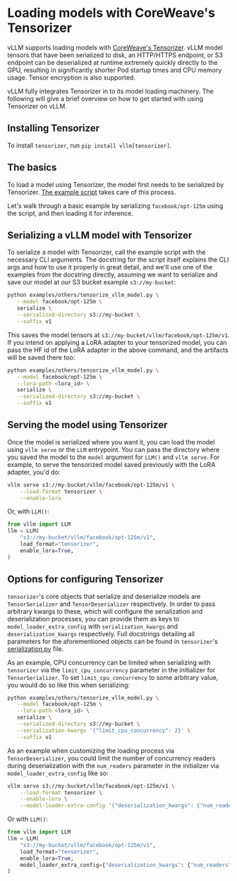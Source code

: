 # Loading models with CoreWeave's Tensorizer

vLLM supports loading models with [CoreWeave's Tensorizer](https://docs.coreweave.com/coreweave-machine-learning-and-ai/inference/tensorizer).
vLLM model tensors that have been serialized to disk, an HTTP/HTTPS endpoint, or S3 endpoint can be deserialized
at runtime extremely quickly directly to the GPU, resulting in significantly
shorter Pod startup times and CPU memory usage. Tensor encryption is also supported.

vLLM fully integrates Tensorizer in to its model loading machinery. The following will give a brief overview on how to get started with using Tensorizer on vLLM.

## Installing Tensorizer

To install `tensorizer`, run `pip install vllm[tensorizer]`.

## The basics

To load a model using Tensorizer, the model first needs to be serialized by
Tensorizer. [The example script](../../examples/others/tensorize_vllm_model.md) takes care of this process.

Let's walk through a basic example by serializing `facebook/opt-125m` using the script, and then loading it for inference.

## Serializing a vLLM model with Tensorizer

To serialize a model with Tensorizer, call the example script with the necessary
CLI arguments. The docstring for the script itself explains the CLI args
and how to use it properly in great detail, and we'll use one of the examples from the docstring directly, assuming we want to serialize and save our model at our S3 bucket example `s3://my-bucket`:

```bash
python examples/others/tensorize_vllm_model.py \
   --model facebook/opt-125m \
   serialize \
   --serialized-directory s3://my-bucket \
   --suffix v1
```

This saves the model tensors at `s3://my-bucket/vllm/facebook/opt-125m/v1`. If you intend on applying a LoRA adapter to your tensorized model, you can pass the HF id of the LoRA adapter in the above command, and the artifacts will be saved there too:

```bash
python examples/others/tensorize_vllm_model.py \
   --model facebook/opt-125m \
   --lora-path <lora_id> \
   serialize \
   --serialized-directory s3://my-bucket \
   --suffix v1
```

## Serving the model using Tensorizer

Once the model is serialized where you want it, you can load the model using `vllm serve` or the `LLM` entrypoint. You can pass the directory where you saved the model to the `model` argument for `LLM()` and `vllm serve`. For example, to serve the tensorized model saved previously with the LoRA adapter, you'd do:

```bash
vllm serve s3://my-bucket/vllm/facebook/opt-125m/v1 \
    --load-format tensorizer \
    --enable-lora 
```

Or, with `LLM()`:

```python
from vllm import LLM
llm = LLM(
    "s3://my-bucket/vllm/facebook/opt-125m/v1", 
    load_format="tensorizer",
    enable_lora=True,
)
```

## Options for configuring Tensorizer

`tensorizer`'s core objects that serialize and deserialize models are `TensorSerializer` and `TensorDeserializer` respectively. In order to pass arbitrary kwargs to these, which will configure the serialization and deserialization processes, you can provide them as keys to `model_loader_extra_config` with `serialization_kwargs` and `deserialization_kwargs` respectively. Full docstrings detailing all parameters for the aforementioned objects can be found in `tensorizer`'s [serialization.py](https://github.com/coreweave/tensorizer/blob/main/tensorizer/serialization.py) file.

As an example, CPU concurrency can be limited when serializing with `tensorizer` via the `limit_cpu_concurrency` parameter in the initializer for `TensorSerializer`. To set `limit_cpu_concurrency` to some arbitrary value, you would do so like this when serializing:

```bash
python examples/others/tensorize_vllm_model.py \
   --model facebook/opt-125m \
   --lora-path <lora_id> \
   serialize \
   --serialized-directory s3://my-bucket \
   --serialization-kwargs '{"limit_cpu_concurrency": 2}' \
   --suffix v1
```

As an example when customizing the loading process via `TensorDeserializer`, you could limit the number of concurrency readers during deserialization with the `num_readers` parameter in the initializer via `model_loader_extra_config` like so:

```bash
vllm serve s3://my-bucket/vllm/facebook/opt-125m/v1 \
    --load-format tensorizer \
    --enable-lora \
    --model-loader-extra-config '{"deserialization_kwargs": {"num_readers": 2}}'
```

Or with `LLM()`:

```python
from vllm import LLM
llm = LLM(
    "s3://my-bucket/vllm/facebook/opt-125m/v1", 
    load_format="tensorizer",
    enable_lora=True,
    model_loader_extra_config={"deserialization_kwargs": {"num_readers": 2}},
)
```
